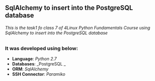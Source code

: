 ## SqlAlchemy to insert into the PostgreSQL database

###### This is the task1 fo class 7 of 4Linux Python Fundamentals Course using SqlAlchemy to insert into the PostgreSQL database

### It was developed using below: 
- **Language**: _Python 2.7_
- **Databases**: _PostgreSQL _
- **ORM**: _SqlAlchemy_
- **SSH Connector**: _Paramiko_
